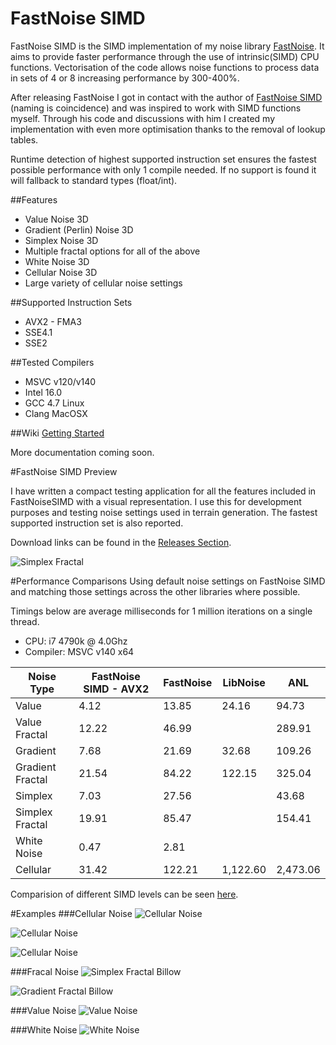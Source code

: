 # FastNoise SIMD
FastNoise SIMD is the SIMD implementation of my noise library [FastNoise](https://github.com/Auburns/FastNoise). It aims to provide faster performance through the use of intrinsic(SIMD) CPU functions. Vectorisation of the code allows noise functions to process data in sets of 4 or 8 increasing performance by 300-400%.

After releasing FastNoise I got in contact with the author of [FastNoise SIMD](https://github.com/jackmott/FastNoise-SIMD) (naming is coincidence) and was inspired to work with SIMD functions myself. Through his code and discussions with him I created my implementation with even more optimisation thanks to the removal of lookup tables. 

Runtime detection of highest supported instruction set ensures the fastest possible performance with only 1 compile needed. If no support is found it will fallback to standard types (float/int).

##Features

- Value Noise 3D
- Gradient (Perlin) Noise 3D
- Simplex Noise 3D
- Multiple fractal options for all of the above
- White Noise 3D
- Cellular Noise 3D
- Large variety of cellular noise settings

##Supported Instruction Sets
- AVX2 - FMA3
- SSE4.1
- SSE2

##Tested Compilers
- MSVC v120/v140
- Intel 16.0
- GCC 4.7 Linux
- Clang MacOSX

##Wiki
[Getting Started](https://github.com/Auburns/FastNoiseSIMD/wiki)

More documentation coming soon.

#FastNoise SIMD Preview

I have written a compact testing application for all the features included in FastNoiseSIMD with a visual representation. I use this for development purposes and testing noise settings used in terrain generation. The fastest supported instruction set is also reported.

Download links can be found in the [Releases Section](https://github.com/Auburns/FastNoiseSIMD/releases).

![Simplex Fractal](http://i.imgur.com/45JkT5j.png)

#Performance Comparisons
Using default noise settings on FastNoise SIMD and matching those settings across the other libraries where possible.

Timings below are average milliseconds for 1 million iterations on a single thread.

- CPU: i7 4790k @ 4.0Ghz
- Compiler: MSVC v140 x64

| Noise Type       | FastNoise SIMD - AVX2 | FastNoise | LibNoise | ANL      |
|------------------|-----------------------|-----------|----------|----------|
| Value            | 4.12                  | 13.85     | 24.16    | 94.73    |
| Value Fractal    | 12.22                 | 46.99     |          | 289.91   |
| Gradient         | 7.68                  | 21.69     | 32.68    | 109.26   |
| Gradient Fractal | 21.54                 | 84.22     | 122.15   | 325.04   |
| Simplex          | 7.03                  | 27.56     |          | 43.68    |
| Simplex Fractal  | 19.91                 | 85.47     |          | 154.41   |
| White Noise      | 0.47                  | 2.81      |          |          |
| Cellular         | 31.42                 | 122.21    | 1,122.60 | 2,473.06 |

Comparision of different SIMD levels can be seen [here](https://github.com/Auburns/FastNoiseSIMD/wiki/In-depth-SIMD-level).

#Examples
###Cellular Noise
![Cellular Noise](http://i.imgur.com/RshUkoe.png)

![Cellular Noise](http://i.imgur.com/PjPYBXu.png)

![Cellular Noise](http://i.imgur.com/hyKjIuH.png)

###Fracal Noise
![Simplex Fractal Billow](http://i.imgur.com/gURJtpc.png)

![Gradient Fractal Billow](http://i.imgur.com/IcjbpYz.png)

###Value Noise
![Value Noise](http://i.imgur.com/Ss22zRs.png)

###White Noise
![White Noise](http://i.imgur.com/wcTlyek.png)

